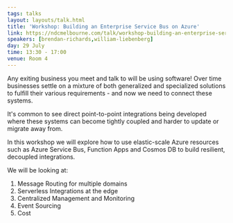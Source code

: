 ```yaml
---
tags: talks
layout: layouts/talk.html
title: 'Workshop: Building an Enterprise Service Bus on Azure'
link: https://ndcmelbourne.com/talk/workshop-building-an-enterprise-service-bus-on-azure/
speakers: [brendan-richards,william-liebenberg]
day: 29 July
time: 13:30 - 17:00
venue: Room 4
---
```

Any exiting business you meet and talk to will be using software! Over time businesses settle on a mixture of both generalized and specialized solutions to fulfill their various requirements - and now we need to connect these systems.

It's common to see direct point-to-point integrations being developed where these systems can become tightly coupled and harder to update or migrate away from.

In this workshop we will explore how to use elastic-scale Azure resources such as Azure Service Bus, Function Apps and Cosmos DB to build resilient, decoupled integrations.

We will be looking at:
1. Message Routing for multiple domains
2. Serverless Integrations at the edge
3. Centralized Management and Monitoring
4. Event Sourcing
5. Cost